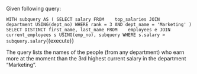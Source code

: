 Given following query:

``
WITH subquery AS (
SELECT salary
FROM    top_salaries
JOIN      department USING(dept_no)
WHERE rank = 3
              AND dept_name = 'Marketing'
              )
SELECT DISTINCT first_name, last_name
FROM    employees e
JOIN      current_employees s USING(emp_no), subquery
WHERE s.salary > subquery.salary
``{{execute}}

The query lists the names of the people (from any department) who earn more at the moment than the 3rd highest current salary in the department “Marketing”.

